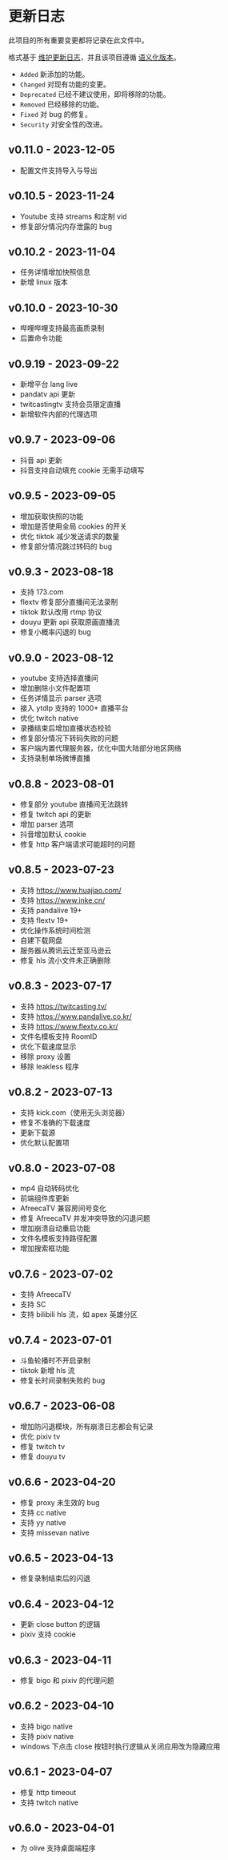 # 更新日志

此项目的所有重要变更都将记录在此文件中。

格式基于 [维护更新日志](https://keepachangelog.com/en/1.0.0/)，并且该项目遵循 [语义化版本](https://semver.org/spec/v2.0.0.html)。

- `Added` 新添加的功能。
- `Changed` 对现有功能的变更。
- `Deprecated` 已经不建议使用，即将移除的功能。
- `Removed` 已经移除的功能。
- `Fixed` 对 bug 的修复。
- `Security` 对安全性的改进。

## v0.11.0 - 2023-12-05

- 配置文件支持导入与导出

## v0.10.5 - 2023-11-24

- Youtube 支持 streams 和定制 vid
- 修复部分情况内存泄露的 bug

## v0.10.2 - 2023-11-04

- 任务详情增加快照信息
- 新增 linux 版本 

## v0.10.0 - 2023-10-30

- 哔哩哔哩支持最高画质录制
- 后置命令功能

## v0.9.19 - 2023-09-22

- 新增平台 lang live
- pandatv api 更新
- twitcastingtv 支持会员限定直播
- 新增软件内部的代理选项

## v0.9.7 - 2023-09-06

- 抖音 api 更新
- 抖音支持自动填充 cookie 无需手动填写

## v0.9.5 - 2023-09-05

- 增加获取快照的功能
- 增加是否使用全局 cookies 的开关
- 优化 tiktok 减少发送请求的数量
- 修复部分情况跳过转码的 bug

## v0.9.3 - 2023-08-18

- 支持 173.com
- flextv 修复部分直播间无法录制
- tiktok 默认改用 rtmp 协议
- douyu 更新 api 获取原画直播流
- 修复小概率闪退的 bug

## v0.9.0 - 2023-08-12

- youtube 支持选择直播间
- 增加删除小文件配置项
- 任务详情显示 parser 选项
- 接入 ytdlp 支持的 1000+ 直播平台
- 优化 twitch native
- 录播结束后增加直播状态校验
- 修复部分情况下转码失败的问题
- 客户端内置代理服务器，优化中国大陆部分地区网络
- 支持录制单场微博直播

## v0.8.8 - 2023-08-01

- 修复部分 youtube 直播间无法跳转
- 修复 twitch api 的更新
- 增加 parser 选项
- 抖音增加默认 cookie
- 修复 http 客户端请求可能超时的问题

## v0.8.5 - 2023-07-23

- 支持 https://www.huajiao.com/
- 支持 https://www.inke.cn/
- 支持 pandalive 19+
- 支持 flextv 19+
- 优化操作系统时间检测
- 自建下载网盘
- 服务器从腾讯云迁至亚马逊云
- 修复 hls 流小文件未正确删除

## v0.8.3 - 2023-07-17

- 支持 https://twitcasting.tv/
- 支持 https://www.pandalive.co.kr/
- 支持 https://www.flextv.co.kr/
- 文件名模板支持 RoomID
- 优化下载速度显示
- 移除 proxy 设置
- 移除 leakless 程序

## v0.8.2 - 2023-07-13

- 支持 kick.com（使用无头浏览器）
- 修复不准确的下载速度
- 更新下载源
- 优化默认配置项

## v0.8.0 - 2023-07-08

- mp4 自动转码优化
- 前端组件库更新
- AfreecaTV 兼容房间号变化
- 修复 AfreecaTV 并发冲突导致的闪退问题
- 增加崩溃自动重启功能
- 文件名模板支持路径配置
- 增加搜索框功能

## v0.7.6 - 2023-07-02

- 支持 AfreecaTV
- 支持 SC
- 支持 bilibili hls 流，如 apex 英雄分区

## v0.7.4 - 2023-07-01

- 斗鱼轮播时不开启录制
- tiktok 新增 hls 流
- 修复长时间录制失败的 bug

## v0.6.7 - 2023-06-08

- 增加防闪退模块，所有崩溃日志都会有记录
- 优化 pixiv tv
- 修复 twitch tv
- 修复 douyu tv

## v0.6.6 - 2023-04-20

- 修复 proxy 未生效的 bug
- 支持 cc native
- 支持 yy native
- 支持 missevan native

## v0.6.5 - 2023-04-13

- 修复录制结束后的闪退

## v0.6.4 - 2023-04-12

- 更新 close button 的逻辑
- pixiv 支持 cookie

## v0.6.3 - 2023-04-11

- 修复 bigo 和 pixiv 的代理问题

## v0.6.2 - 2023-04-10

- 支持 bigo native
- 支持 pixiv native
- windows 下点击 close 按钮时执行逻辑从关闭应用改为隐藏应用

## v0.6.1 - 2023-04-07

- 修复 http timeout
- 支持 twitch native

## v0.6.0 - 2023-04-01

- 为 olive 支持桌面端程序
